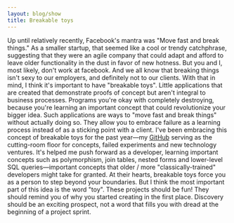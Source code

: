 ```yaml
---
layout: blog/show
title: Breakable toys
---
```


Up until relatively recently, Facebook's mantra was "Move fast and break things." As a smaller startup, that seemed like a cool or trendy catchphrase, suggesting that they were an agile company that could adapt and afford to leave older functionality in the dust in favor of new hotness. But you and I, most likely, don't work at facebook. And we all know that breaking things isn't sexy to our employers, and definitely not to our clients.  With that in mind, I think it's important to have "breakable toys". Little applications that are created that demonstrate proofs of concept but aren't integral to business processes. Programs you're okay with completely destroying, because you're learning an important concept that could revolutionize your bigger idea. Such applications are ways to "move fast and break things" without actually doing so. They allow you to embrace failure as a learning process instead of as a sticking point with a client. I've been embracing this concept of breakable toys for the past year—my [GitHub](https://github.com/dstrunk) serving as the cutting-room floor for concepts, failed experiments and new technology ventures. It's helped me push forward as a developer, learning important concepts such as polymorphism, join tables, nested forms and lower-level SQL queries—important concepts that older / more "classically-trained" developers might take for granted. At their hearts, breakable toys force you as a person to step beyond your boundaries. But I think the most important part of this idea is the word "toy". These projects should be fun! They should remind you of why you started creating in the first place. Discovery should be an exciting prospect, not a word that fills you with dread at the beginning of a project sprint.
